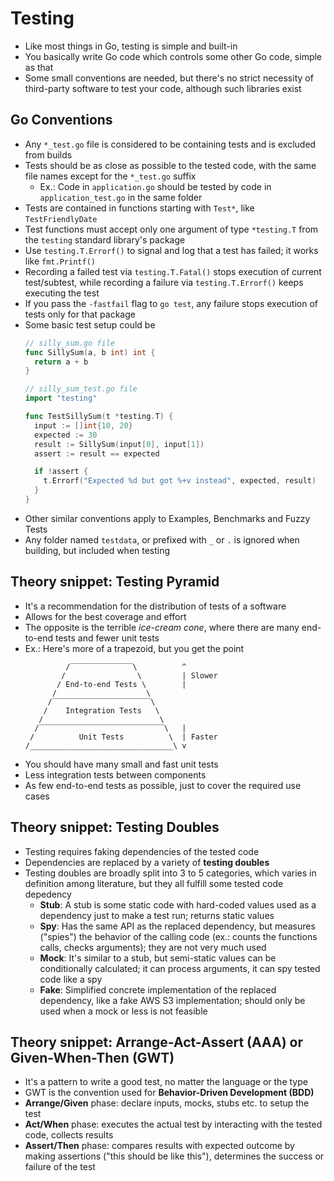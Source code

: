 # Testing

- Like most things in Go, testing is simple and built-in
- You basically write Go code which controls some other Go code, simple as that
- Some small conventions are needed, but there's no strict necessity of third-party software to test your code, although such libraries exist

## Go Conventions
- Any `*_test.go` file is considered to be containing tests and is excluded from builds
- Tests should be as close as possible to the tested code, with the same file names except for the `*_test.go` suffix
  - Ex.: Code in `application.go` should be tested by code in `application_test.go` in the same folder
- Tests are contained in functions starting with `Test*`, like `TestFriendlyDate`
- Test functions must accept only one argument of type `*testing.T` from the `testing` standard library's package
- Use `testing.T.Errorf()` to signal and log that a test has failed; it works like `fmt.Printf()`
- Recording a failed test via `testing.T.Fatal()` stops execution of current test/subtest, while recording a failure via `testing.T.Errorf()` keeps executing the test
- If you pass the `-fastfail` flag to `go test`, any failure stops execution of tests only for that package
- Some basic test setup could be
  ```go
  // silly_sum.go file
  func SillySum(a, b int) int {
    return a + b
  }

  // silly_sum_test.go file
  import "testing"

  func TestSillySum(t *testing.T) {
    input := []int{10, 20}
    expected := 30
    result := SillySum(input[0], input[1])
    assert := result == expected

    if !assert {
      t.Errorf("Expected %d but got %+v instead", expected, result)
    }
  }
  ```
- Other similar conventions apply to Examples, Benchmarks and Fuzzy Tests
- Any folder named `testdata`, or prefixed with `_` or `.` is ignored when building, but included when testing

## Theory snippet: Testing Pyramid
- It's a recommendation for the distribution of tests of a software
- Allows for the best coverage and effort
- The opposite is the terrible *ice-cream cone*, where there are many end-to-end tests and fewer unit tests
- Ex.: Here's more of a trapezoid, but you get the point
  ```
           /‾‾‾‾‾‾‾‾‾‾‾‾‾‾\          ^
          /                \         | Slower
         / End-to-end Tests \        |
        /                    \
       /‾‾‾‾‾‾‾‾‾‾‾‾‾‾‾‾‾‾‾‾‾‾\
      /    Integration Tests   \
     /                          \
    /‾‾‾‾‾‾‾‾‾‾‾‾‾‾‾‾‾‾‾‾‾‾‾‾‾‾‾‾\   |
   /          Unit Tests          \  | Faster
  /________________________________\ v
  ```
- You should have many small and fast unit tests
- Less integration tests between components
- As few end-to-end tests as possible, just to cover the required use cases

## Theory snippet: Testing Doubles

- Testing requires faking dependencies of the tested code
- Dependencies are replaced by a variety of **testing doubles**
- Testing doubles are broadly split into 3 to 5 categories, which varies in definition among literature, but they all fulfill some tested code depedency
  - **Stub**: A stub is some static code with hard-coded values used as a dependency just to make a test run; returns static values
  - **Spy**: Has the same API as the replaced dependency, but measures ("spies") the behavior of the calling code (ex.: counts the functions calls, checks arguments); they are not very much used
  - **Mock**: It's similar to a stub, but semi-static values can be conditionally calculated; it can process arguments, it can spy tested code like a spy
  - **Fake**: Simplified concrete implementation of the replaced dependency, like a fake AWS S3 implementation; should only be used when a mock or less is not feasible

## Theory snippet: Arrange-Act-Assert (AAA) or Given-When-Then (GWT)

- It's a pattern to write a good test, no matter the language or the type
- GWT is the convention used for **Behavior-Driven Development (BDD)**
- **Arrange/Given** phase: declare inputs, mocks, stubs etc. to setup the test
- **Act/When** phase: executes the actual test by interacting with the tested code, collects results
- **Assert/Then** phase: compares results with expected outcome by making assertions ("this should be like this"), determines the success or failure of the test
